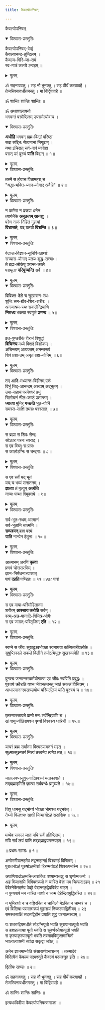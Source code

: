```yaml
---
title: कैवल्योपनिषत्

---
```

  
 कैवल्योपनिषत्   
  



<details open><summary>विश्वास-प्रस्तुतिः</summary>

कैवल्योपनिषद्-वेद्यं  
कैवल्यानन्द-तुन्दिलम् ।  
कैवल्य-गिरि-जा-रामं  
स्व-मात्रं कलये ऽन्वहम् ॥  
</details>

<details><summary>मूलम्</summary>

कैवल्योपनिषद्वेद्यं कैवल्यानन्दतुन्दिलम् ।  
कैवल्यगिरिजारामं स्वमात्रं कलयेऽन्वहम् ॥  
</details>
  
ॐ सहनाववतु । सह नौ भुनक्तु । सह वीर्यं करवावहै ।  
तेजस्विनावधीतमस्तु । मा विद्विषावहै ॥  
  
ॐ शान्तिः शान्तिः शान्तिः ॥  
  
ॐ अथाश्वलायनो  
भगवन्तं परमेष्ठिनम् उपसमेत्योवाच ।  



<details open><summary>विश्वास-प्रस्तुतिः</summary>

**अधीहि** भगवन् ब्रह्म-विद्यां वरिष्ठां  
सदा सद्भिः सेव्यमानां निगूढाम् ।  
यथा ऽचिरात् सर्व-पापं व्यपोह्य  
परात् परं पुरुषं **याति** विद्वान् ॥ १॥  
</details>

<details><summary>मूलम्</summary>

अधीहि भगवन्ब्रह्मविद्यां वरिष्ठां सदा सद्भिः सेव्यमानां निगूढाम् ।  
यथाऽचिरात्सर्वपापं व्यपोह्य परात्परं पुरुषं याति विद्वान् ॥ १॥  
</details>


<details open><summary>विश्वास-प्रस्तुतिः</summary>

तस्मै स होवाच पितामहश् च  
"श्रद्धा-भक्ति-ध्यान-योगाद् अवैहि" ॥ २॥  
</details>

<details><summary>मूलम्</summary>

तस्मै स होवाच पितामहश्च श्रद्धाभक्तिध्यानयोगादवैहि ॥ २॥  
</details>


<details open><summary>विश्वास-प्रस्तुतिः</summary>

न कर्मणा न प्रजया धनेन  
त्यागेनैके **अमृतत्वम् आनशुः** ।  
परेण नाकं निहितं गुहायां  
**विभ्राजते**, यद् यतयो **विशन्ति** ॥ ३॥  
</details>

<details><summary>मूलम्</summary>

न कर्मणा न प्रजया धनेन त्यागेनैके अमृतत्वमानशुः ।  
परेण नाकं निहितं गुहायां विभ्राजते यद्यतयो विशन्ति ॥ ३॥  
</details>


<details open><summary>विश्वास-प्रस्तुतिः</summary>

वेदान्त-विज्ञान-सुनिश्चितार्थाः  
सन्न्यास-योगाद् यतयः शुद्ध-सत्त्वाः ।  
ते ब्रह्म-लोकेषु परान्त-काले  
परामृताः **परिमुच्यन्ति** सर्वे ॥ ४॥  
</details>

<details><summary>मूलम्</summary>

वेदान्तविज्ञानसुनिश्चितार्थाः सन्न्यासयोगाद्यतयः शुद्धसत्त्वाः ।  
ते ब्रह्मलोकेषु परान्तकाले परामृताः परिमुच्यन्ति सर्वे ॥ ४॥  
</details>


<details open><summary>विश्वास-प्रस्तुतिः</summary>

विविक्त-देशे च सुखासन-स्थः  
शुचिः सम-ग्रीव-शिरः-शरीरः ।  
अन्त्याश्रम-स्थः सकलेन्द्रियाणि  
**निरुध्य** भक्त्या स्वगुरुं **प्रणम्य** ॥ ५॥  
</details>

<details><summary>मूलम्</summary>

विविक्तदेशे च सुखासनस्थः शुचिः समग्रीवशिरःशरीरः ।  
अन्त्याश्रमस्थः सकलेन्द्रियाणि निरुध्य भक्त्या स्वगुरुं प्रणम्य ॥ ५॥  
</details>


<details open><summary>विश्वास-प्रस्तुतिः</summary>

हृत्-पुण्डरीकं विरजं विशुद्धं  
**विचिन्त्य** मध्ये विशदं विशोकम् ।  
अचिन्त्यम् अव्यक्तम् अनन्तरूपं  
शिवं प्रशान्तम् अमृतं ब्रह्म-योनिम् ॥ ६॥  
</details>

<details><summary>मूलम्</summary>

हृत्पुण्डरीकं विरजं विशुद्धं विचिन्त्य मध्ये विशदं विशोकम् ।  
अचिन्त्यमव्यक्तमनन्तरूपं शिवं प्रशान्तममृतं ब्रह्मयोनिम् ॥ ६॥  
</details>


<details open><summary>विश्वास-प्रस्तुतिः</summary>

तम् आदि-मध्यान्त-विहीनम् एकं  
विभुं चिद्-आनन्दम् अरूपम् अद्भुतम् ।  
उमा-सहायं परमेश्वरं प्रभुं  
त्रिलोचनं नील-कण्ठं प्रशान्तम् ।  
**ध्यात्वा** मुनिर् **गच्छति** भूत-योनिं  
समस्त-साक्षिं तमसः परस्तात् ॥ ७॥  
</details>

<details><summary>मूलम्</summary>

तमादिमध्यान्तविहीनमेकं विभुं चिदानन्दमरूपमद्भुतम् । var तथादि  
उमासहायं परमेश्वरं प्रभुं त्रिलोचनं नीलकण्ठं प्रशान्तम् ।  
ध्यात्वा मुनिर्गच्छति भूतयोनिं समस्तसाक्षिं तमसः परस्तात् ॥ ७॥  
</details>


<details open><summary>विश्वास-प्रस्तुतिः</summary>

स ब्रह्मा स शिवः सेन्द्रः  
सोऽक्षरः परमः स्वराट् ।  
स एव विष्णुः स प्राणः  
स कालोऽग्निः स चन्द्रमाः ॥ ८॥  
</details>

<details><summary>मूलम्</summary>

स ब्रह्मा स शिवः सेन्द्रः सोऽक्षरः परमः स्वराट् ।  
स एव विष्णुः स प्राणः स कालोऽग्निः स चन्द्रमाः ॥ ८॥  
</details>


<details open><summary>विश्वास-प्रस्तुतिः</summary>

स एव सर्वं यद् भूतं  
यच् च भव्यं सनातनम् ।  
**ज्ञात्वा** तं मृत्युम् **अत्येति**  
नान्यः पन्था विमुक्तये ॥ ९॥  
</details>

<details><summary>मूलम्</summary>

स एव सर्वं यद्भूतं यच्च भव्यं सनातनम् ।  
ज्ञात्वा तं मृत्युमत्येति नान्यः पन्था विमुक्तये ॥ ९॥  
</details>


<details open><summary>विश्वास-प्रस्तुतिः</summary>

सर्व-भूत-स्थम् आत्मानं  
सर्व-भूतानि चात्मनि ।  
**सम्पश्यन्** ब्रह्म परमं  
**याति** नान्येन हेतुना ॥ १०॥  
</details>

<details><summary>मूलम्</summary>

सर्वभूतस्थमात्मानं सर्वभूतानि चात्मनि ।  
सम्पश्यन्ब्रह्म परमं याति नान्येन हेतुना ॥ १०॥  
</details>


<details open><summary>विश्वास-प्रस्तुतिः</summary>

आत्मानम् अरणिं **कृत्वा**  
प्रणवं चोत्तरारणिम् ।  
ज्ञान-निर्मथनाभ्यासात्  
पापं **दहति** पण्डितः ॥ ११॥ var पाशं   
</details>

<details><summary>मूलम्</summary>

आत्मानमरणिं कृत्वा प्रणवं चोत्तरारणिम् ।  
ज्ञाननिर्मथनाभ्यासात्पापं दहति पण्डितः ॥ ११॥ var पाशं  
</details>


<details open><summary>विश्वास-प्रस्तुतिः</summary>

स एव माया-परिमोहितात्मा  
शरीरम् **आस्थाय करोति** सर्वम् ।  
स्त्र्य्-अन्न-पानादि-विचित्र-भोगैः  
स एव जाग्रत्-परितृप्तिम् **एति** ॥ १२॥
</details>

<details><summary>मूलम्</summary>

स एव मायापरिमोहितात्मा शरीरमास्थाय करोति सर्वम् ।  
स्त्र्यन्नपानादिविचित्रभोगैः स एव जाग्रत्परितृप्तिमेति ॥ १२॥
</details>


<details open><summary>विश्वास-प्रस्तुतिः</summary>

स्वप्ने स जीवः सुखदुःखभोक्ता स्वमायया कल्पितजीवलोके ।  
सुषुप्तिकाले सकले विलीने तमोऽभिभूतः सुखरूपमेति ॥ १३॥  
</details>

<details><summary>मूलम्</summary>

स्वप्ने स जीवः सुखदुःखभोक्ता स्वमायया कल्पितजीवलोके ।  
सुषुप्तिकाले सकले विलीने तमोऽभिभूतः सुखरूपमेति ॥ १३॥  
</details>


<details open><summary>विश्वास-प्रस्तुतिः</summary>

पुनश्च जन्मान्तरकर्मयोगात्स एव जीवः स्वपिति प्रबुद्धः ।  
पुरत्रये क्रीडति यश्च जीवस्ततस्तु जातं सकलं विचित्रम् ।  
आधारमानन्दमखण्डबोधं यस्मिल्ँलयं याति पुरत्रयं च ॥ १४॥  
</details>

<details><summary>मूलम्</summary>

पुनश्च जन्मान्तरकर्मयोगात्स एव जीवः स्वपिति प्रबुद्धः ।  
पुरत्रये क्रीडति यश्च जीवस्ततस्तु जातं सकलं विचित्रम् ।  
आधारमानन्दमखण्डबोधं यस्मिल्ँलयं याति पुरत्रयं च ॥ १४॥  
</details>


<details open><summary>विश्वास-प्रस्तुतिः</summary>

एतस्माज्जायते प्राणो मनः सर्वेन्द्रियाणि च ।  
खं वायुर्ज्योतिरापश्च पृथ्वी विश्वस्य धारिणी ॥ १५॥  
</details>

<details><summary>मूलम्</summary>

एतस्माज्जायते प्राणो मनः सर्वेन्द्रियाणि च ।  
खं वायुर्ज्योतिरापश्च पृथ्वी विश्वस्य धारिणी ॥ १५॥  
</details>


<details open><summary>विश्वास-प्रस्तुतिः</summary>

यत्परं ब्रह्म सर्वात्मा विश्वस्यायतनं महत् ।  
सूक्ष्मात्सूक्ष्मतरं नित्यं तत्त्वमेव त्वमेव तत् ॥ १६॥  
</details>

<details><summary>मूलम्</summary>

यत्परं ब्रह्म सर्वात्मा विश्वस्यायतनं महत् ।  
सूक्ष्मात्सूक्ष्मतरं नित्यं तत्त्वमेव त्वमेव तत् ॥ १६॥  
</details>


<details open><summary>विश्वास-प्रस्तुतिः</summary>

जाग्रत्स्वप्नसुषुप्त्यादिप्रपञ्चं यत्प्रकाशते ।  
तद्ब्रह्माहमिति ज्ञात्वा सर्वबन्धैः प्रमुच्यते ॥ १७॥  
</details>

<details><summary>मूलम्</summary>

जाग्रत्स्वप्नसुषुप्त्यादिप्रपञ्चं यत्प्रकाशते ।  
तद्ब्रह्माहमिति ज्ञात्वा सर्वबन्धैः प्रमुच्यते ॥ १७॥  
</details>


<details open><summary>विश्वास-प्रस्तुतिः</summary>

त्रिषु धामसु यद्भोग्यं भोक्ता भोगश्च यद्भवेत् ।  
तेभ्यो विलक्षणः साक्षी चिन्मात्रोऽहं सदाशिवः ॥ १८॥  
</details>

<details><summary>मूलम्</summary>

त्रिषु धामसु यद्भोग्यं भोक्ता भोगश्च यद्भवेत् ।  
तेभ्यो विलक्षणः साक्षी चिन्मात्रोऽहं सदाशिवः ॥ १८॥  
</details>
  
मय्येव सकलं जातं मयि सर्वं प्रतिष्ठितम् ।  
मयि सर्वं लयं याति तद्ब्रह्माद्वयमस्म्यहम् ॥ १९॥  
  
॥ प्रथमः खण्डः ॥ १॥  
  
अणोरणीयानहमेव तद्वन्महानहं विश्वमहं विचित्रम् ।  
पुरातनोऽहं पुरुषोऽहमीशो हिरण्मयोऽहं शिवरूपमस्मि ॥ २०॥  
  
अपाणिपादोऽहमचिन्त्यशक्तिः पश्याम्यचक्षुः स शृणोम्यकर्णः ।  
अहं विजानामि विविक्तरूपो न चास्ति वेत्ता मम चित्सदाऽहम् ॥ २१  
वेदैरनेकैरहमेव वेद्यो वेदान्तकृद्वेदविदेव चाहम् ।  
न पुण्यपापे मम नास्ति नाशो न जन्म देहेन्द्रियबुद्धिरस्ति ॥ २२॥  
  
न भूमिरापो न च वह्निरस्ति न चानिलो मेऽस्ति न चाम्बरं च ।  
एवं विदित्वा परमात्मरूपं गुहाशयं निष्कलमद्वितीयम् ॥ २३  
समस्तसाक्षिं सदसद्विहीनं प्रयाति शुद्धं परमात्मरूपम् ॥  
  
यः शतरुद्रियमधीते सोऽग्निपूतो भवति सुरापानात्पूतो भवति  
स ब्रह्महत्यायाः पूतो भवति स सुवर्णस्तेयात्पूतो भवति  
स कृत्याकृत्यात्पूतो भवति तस्मादविमुक्तमाश्रितो  
भवत्यत्याश्रमी सर्वदा सकृद्वा जपेत् ॥  
  
अनेन ज्ञानमाप्नोति संसारार्णवनाशनम् । तस्मादेवं  
विदित्वैनं कैवल्यं पदमश्नुते कैवल्यं पदमश्नुत इति ॥ २४॥  
  
द्वितीयः खण्डः ॥ २॥  
  
ॐ सहनाववतु । सह नौ भुनक्तु । सह वीर्यं करवावहै ।  
तेजस्विनावधीतमस्तु । मा विद्विषावहै ॥  
  
ॐ शान्तिः शान्तिः शान्तिः ॥  
  
इत्यथर्ववेदीया कैवल्योपनिषत्समाप्ता ॥  
